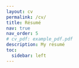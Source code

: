 ```yaml
---
layout: cv
permalink: /cv/
title: Résumé
nav: true
nav_order: 5
# cv_pdf: example_pdf.pdf
description: My résumé 
toc:
  sidebar: left
---
```

